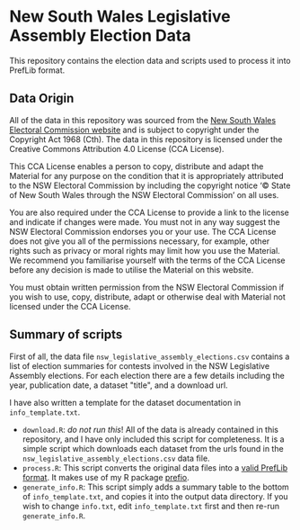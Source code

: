 # New South Wales Legislative Assembly Election Data

This repository contains the election data and scripts used to process it into PrefLib format.

## Data Origin

All of the data in this repository was sourced from the [New South Wales Electoral Commission website](https:/pastvtr.elections.nsw.gov.au) and is subject to copyright under the Copyright Act 1968 (Cth). The data in this repository is licensed under the Creative Commons Attribution 4.0 License (CCA License).

This CCA License enables a person to copy, distribute and adapt the Material for any purpose on the condition that it is appropriately attributed to the NSW Electoral Commission by including the copyright notice ‘© State of New South Wales through the NSW Electoral Commission’ on all uses.

You are also required under the CCA License to provide a link to the license and indicate if changes were made. You must not in any way suggest the NSW Electoral Commission endorses you or your use. The CCA License does not give you all of the permissions necessary, for example, other rights such as privacy or moral rights may limit how you use the Material. We recommend you familiarise yourself with the terms of the CCA License before any decision is made to utilise the Material on this website.

You must obtain written permission from the NSW Electoral Commission if you wish to use, copy, distribute, adapt or otherwise deal with Material not licensed under the CCA License.


## Summary of scripts

First of all, the data file `nsw_legislative_assembly_elections.csv` contains a list of election summaries for contests involved in the NSW Legislative Assembly elections. For each election there are a few details including the year, publication date, a dataset "title", and a download url.

I have also written a template for the dataset documentation in `info_template.txt`.

* `download.R`: *do not run this*! All of the data is already contained in this repository, and I have only included this script for completeness. It is a simple script which downloads each dataset from the urls found in the `nsw_legislative_assembly_elections.csv` data file.
* `process.R`: This script converts the original data files into a [valid PrefLib format](https://www.preflib.org/format). It makes use of my R package [prefio](https://github.com/fleverest/prefio).
* `generate_info.R`: This script simply adds a summary table to the bottom of `info_template.txt`, and copies it into the output data directory. If you wish to change `info.txt`, edit `info_template.txt` first and then re-run `generate_info.R`.

